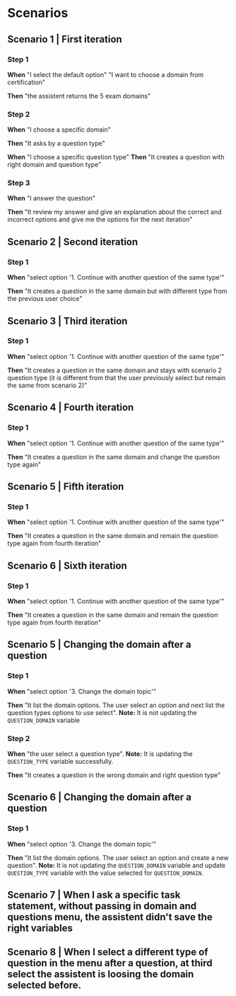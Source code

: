 # Scenarios

## Scenario 1 | First iteration

### Step 1
**When** "I select the default option" "I want to choose a domain from certification"

**Then** "the assistent returns the 5 exam domains"

### Step 2
**When** "I choose a specific domain"

**Then** "It asks by a question type"

**When** "I choose a specific question type"
**Then** "It creates a question with right domain and question type"

### Step 3
**When** "I answer the question"

**Then** "It review my answer and give an explanation about the correct and incorrect options and give me the options for the next iteration"


## Scenario 2 | Second iteration

### Step 1
**When** "select option '1. Continue with another question of the same type'"

**Then** "It creates a question in the same domain but with different type from the previous user choice"

## Scenario 3 | Third iteration

### Step 1
**When** "select option '1. Continue with another question of the same type'"

**Then** "It creates a question in the same domain and stays with scenario 2 question type (it is different from that the user previously select but remain the same from scenario 2)"

## Scenario 4 | Fourth iteration
### Step 1
**When** "select option '1. Continue with another question of the same type'"

**Then** "It creates a question in the same domain and change the question type again"

## Scenario 5 | Fifth iteration
### Step 1
**When** "select option '1. Continue with another question of the same type'"

**Then** "It creates a question in the same domain and remain the question type again from fourth iteration"

## Scenario 6 | Sixth iteration
### Step 1
**When** "select option '1. Continue with another question of the same type'"

**Then** "It creates a question in the same domain and remain the question type again from fourth iteration"




## Scenario 5 | Changing the domain after a question
### Step 1
**When** "select option '3. Change the domain topic'"

**Then** "It list the domain options. The user select an option and next list the question types options to use select". **Note:** It is not updating the `QUESTION_DOMAIN` variable  


### Step 2
**When** "the user select a question type". **Note:** It is updating the `QUESTION_TYPE` variable successfully.  

**Then** "It creates a question in the wrong domain and right question type"





## Scenario 6 | Changing the domain after a question
### Step 1
**When** "select option '3. Change the domain topic'"

**Then** "It list the domain options. The user select an option and create a new question". **Note:** It is not updating the `QUESTION_DOMAIN` variable and update `QUESTION_TYPE` variable with the value selected for `QUESTION_DOMAIN`.





## Scenario 7 | When I ask a specific task statement, without passing in domain and questions menu, the assistent didn't save the right variables


## Scenario 8 | When I select a different type of question in the menu after a question, at third select the assistent is loosing the domain selected before.